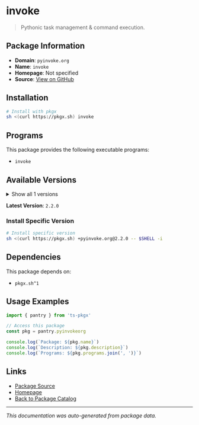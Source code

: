 # invoke

> Pythonic task management & command execution.

## Package Information

- **Domain**: `pyinvoke.org`
- **Name**: `invoke`
- **Homepage**: Not specified
- **Source**: [View on GitHub](https://github.com/pkgxdev/pantry/tree/main/projects/pyinvoke.org/package.yml)

## Installation

```bash
# Install with pkgx
sh <(curl https://pkgx.sh) invoke
```

## Programs

This package provides the following executable programs:

- `invoke`

## Available Versions

<details>
<summary>Show all 1 versions</summary>

- `2.2.0`

</details>

**Latest Version**: `2.2.0`

### Install Specific Version

```bash
# Install specific version
sh <(curl https://pkgx.sh) +pyinvoke.org@2.2.0 -- $SHELL -i
```

## Dependencies

This package depends on:

- `pkgx.sh^1`

## Usage Examples

```typescript
import { pantry } from 'ts-pkgx'

// Access this package
const pkg = pantry.pyinvokeorg

console.log(`Package: ${pkg.name}`)
console.log(`Description: ${pkg.description}`)
console.log(`Programs: ${pkg.programs.join(', ')}`)
```

## Links

- [Package Source](https://github.com/pkgxdev/pantry/tree/main/projects/pyinvoke.org/package.yml)
- [Homepage](#)
- [Back to Package Catalog](../package-catalog.md)

---

*This documentation was auto-generated from package data.*
